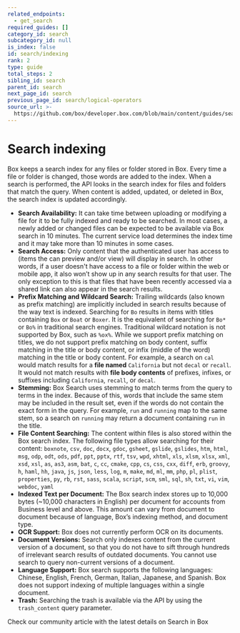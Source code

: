 ```yaml
---
related_endpoints:
  - get_search
required_guides: []
category_id: search
subcategory_id: null
is_index: false
id: search/indexing
rank: 2
type: guide
total_steps: 2
sibling_id: search
parent_id: search
next_page_id: search
previous_page_id: search/logical-operators
source_url: >-
  https://github.com/box/developer.box.com/blob/main/content/guides/search/2-indexing.md
---
```

<!-- alex disable chinese -->

# Search indexing

Box keeps a search index for any files or folder stored in Box.
Every time a file or folder is changed, those words are added to the index.
When a search is performed, the API looks in the search index for files and
folders that match the query. When content is added, updated, or deleted in
Box, the search index is updated accordingly.

* **Search Availability:** It can take time between uploading or modifying a
  file for it to be fully indexed and ready to be searched. In most cases,
  a newly added or changed files can be expected to be available via Box search
  in 10 minutes. The current service load determines the index time and it may
  take more than 10 minutes in some cases.
* **Search Access:** Only content that the authenticated user has access to
  (items the can preview and/or view) will display in search. In other words,
  if a user doesn't have access to a file or folder within the web or mobile
  app, it also won’t show up in any search results for that user. The only
  exception to this is that files that have been recently accessed via a shared
  link can also appear in the search results.
* **Prefix Matching and Wildcard Search:** Trailing wildcards (also known as
  prefix matching) are implicitly included in search results because of the way
  text is indexed. Searching for `Bo` results in items with titles containing
  `Box` or `Boat` or `Boxer`. It is the equivalent of searching for `Bo*` or
  `Bo%` in traditional search engines. Traditional wildcard notation is not
  supported by Box, such as `%ox%`. While we support prefix matching on titles,
  we do not support prefix matching on body content, suffix matching in the
  title or body content, or infix (middle of the word) matching in the title or
  body content. For example, a search on `cal` would match results for a **file
  named** `California` but not `decal` or `recall`. It would not match results
  with **file body contents** of prefixes, infixes, or suffixes including
  `California`, `recall`, or `decal`.
* **Stemming:** Box Search uses stemming to match terms from the query to terms
  in the index. Because of this, words that include the same stem may be
  included in the result set, even if the words do not contain the exact form
  in the query.  For example, `run` and `running` map to the same stem, so a
  search on `running` may return a document containing `run` in the title.
* **File Content Searching:** The content within files is also stored
  within the Box search index. The following file types allow searching for
  their content: `boxnote`, `csv`, `doc`, `docx`, `gdoc`, `gsheet`, `gslide`,
  `gslides`, `htm`, `html`, `msg`, `odp`, `odt`, `ods`, `pdf`, `ppt`, `pptx`,
  `rtf`, `tsv`, `wpd`, `xhtml`, `xls`, `xlsm`, `xlsx`, `xml`, `xsd`, `xsl`,
  `as`, `as3`, `asm`, `bat`, `c`, `cc`, `cmake`, `cpp`, `cs`, `css`, `cxx`,
  `diff`, `erb`, `groovy`, `h`, `haml`, `hh`, `java`, `js`, `json`, `less`,
  `log`, `m`, `make`, `md`, `ml`, `mm`, `php`, `pl`, `plist`, `properties`,
  `py`, `rb`, `rst`, `sass`, `scala`, `script`, `scm`, `sml`, `sql`, `sh`,
  `txt`, `vi`, `vim`, `webdoc`, `yaml`
* **Indexed Text per Document:** The Box search index stores up to 10,000 bytes
  (~10,000 characters in English) per document for accounts from Business level
  and above. This amount can vary from document to document because of
  language, Box’s indexing method, and document type.
* **OCR Support:** Box does not currently perform OCR on its documents.
* **Document Versions:** Search only indexes content from the current version
  of a document, so that you do not have to sift through hundreds of irrelevant
  search results of outdated documents. You cannot use search to query
  non-current versions of a document.
* **Language Support:** Box search supports the following languages: Chinese,
  English, French, German, Italian, Japanese, and Spanish. Box does not support
  indexing of multiple languages within a single document.
* **Trash:** Searching the trash is available via the API by using the
  `trash_content` query parameter.

<CTA to='https://support.box.com/hc/en-us/articles/360043696314-Search-for-Files-Folders-and-Content'>

Check our community article with the latest details on Search in Box

</CTA>